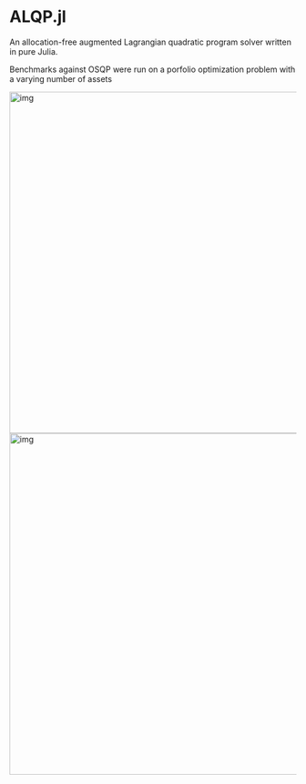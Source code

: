 # ALQP.jl
An allocation-free augmented Lagrangian quadratic program solver written in pure Julia. 

Benchmarks against OSQP were run on a porfolio optimization problem with a varying number of assets

<img src="https://user-images.githubusercontent.com/6196536/166394795-97bb2040-2ee7-4cea-804c-782f95a6f616.jpg" alt="img" width="600"/>

<img src="https://user-images.githubusercontent.com/6196536/166394803-28b9cff1-0fd7-4a83-9dd9-da162957093b.jpg" alt="img" width="600"/>
